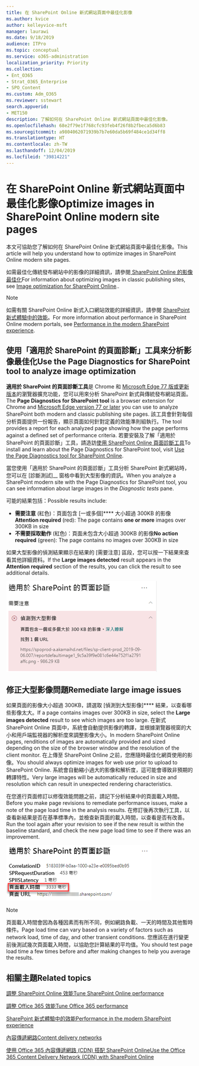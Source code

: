 ```yaml
---
title: 在 SharePoint Online 新式網站頁面中最佳化影像
ms.author: kvice
author: kelleyvice-msft
manager: laurawi
ms.date: 9/18/2019
audience: ITPro
ms.topic: conceptual
ms.service: o365-administration
localization_priority: Priority
ms.collection:
- Ent_O365
- Strat_O365_Enterprise
- SPO_Content
ms.custom: Adm_O365
ms.reviewer: sstewart
search.appverid:
- MET150
description: 了解如何在 SharePoint Online 新式網站頁面中最佳化影像。
ms.openlocfilehash: 68e2f79e1f768cfc93feb4f26f8b2fbeca5d6b83
ms.sourcegitcommit: a9804062071939b7b7e60da5b69f484ce1d34ff8
ms.translationtype: HT
ms.contentlocale: zh-TW
ms.lasthandoff: 12/04/2019
ms.locfileid: "39814221"
---
```

# <a name="optimize-images-in-sharepoint-online-modern-site-pages"></a><span data-ttu-id="62e59-103">在 SharePoint Online 新式網站頁面中最佳化影像</span><span class="sxs-lookup"><span data-stu-id="62e59-103">Optimize images in SharePoint Online modern site pages</span></span>

<span data-ttu-id="62e59-104">本文可協助您了解如何在 SharePoint Online 新式網站頁面中最佳化影像。</span><span class="sxs-lookup"><span data-stu-id="62e59-104">This article will help you understand how to optimize images in SharePoint Online modern site pages.</span></span>

<span data-ttu-id="62e59-105">如需最佳化傳統發布網站中的影像的詳細資訊，請參閱[ SharePoint Online 的影像最佳化](image-optimization-for-sharepoint-online.md)</span><span class="sxs-lookup"><span data-stu-id="62e59-105">For information about optimizing images in classic publishing sites, see [Image optimization for SharePoint Online](image-optimization-for-sharepoint-online.md)..</span></span>

>[!NOTE]
><span data-ttu-id="62e59-106">如需有關 SharePoint Online 新式入口網站效能的詳細資訊，請參閱 [SharePoint 新式體驗中的效能](https://docs.microsoft.com/sharepoint/modern-experience-performance)。</span><span class="sxs-lookup"><span data-stu-id="62e59-106">For more information about performance in SharePoint Online modern portals, see [Performance in the modern SharePoint experience](https://docs.microsoft.com/sharepoint/modern-experience-performance).</span></span>

## <a name="use-the-page-diagnostics-for-sharepoint-tool-to-analyze-image-optimization"></a><span data-ttu-id="62e59-107">使用「適用於 SharePoint 的頁面診斷」工具來分析影像最佳化</span><span class="sxs-lookup"><span data-stu-id="62e59-107">Use the Page Diagnostics for SharePoint tool to analyze image optimization</span></span>

<span data-ttu-id="62e59-108">**適用於 SharePoint 的頁面診斷工具**是 Chrome 和 [Microsoft Edge 77 版或更新版本](https://www.microsoftedgeinsider.com/download?form=MI13E8&OCID=MI13E8)的瀏覽器擴充功能，您可以用來分析 SharePoint 新式與傳統發布網站頁面。</span><span class="sxs-lookup"><span data-stu-id="62e59-108">The **Page Diagnostics for SharePoint tool** is a browser extension for Chrome and [Microsoft Edge version 77 or later](https://www.microsoftedgeinsider.com/download?form=MI13E8&OCID=MI13E8) you can use to analyze SharePoint both modern and classic publishing site pages.</span></span> <span data-ttu-id="62e59-109">該工具會針對每個分析頁面提供一份報告，顯示頁面如何針對定義的效能準則組執行。</span><span class="sxs-lookup"><span data-stu-id="62e59-109">The tool provides a report for each analyzed page showing how the page performs against a defined set of performance criteria.</span></span> <span data-ttu-id="62e59-110">若要安裝及了解「適用於 SharePoint 的頁面診斷」工具，請造訪[使用 SharePoint Online 頁面診斷工具](page-diagnostics-for-spo.md)</span><span class="sxs-lookup"><span data-stu-id="62e59-110">To install and learn about the Page Diagnostics for SharePoint tool, visit [Use the Page Diagnostics tool for SharePoint Online](page-diagnostics-for-spo.md).</span></span>

<span data-ttu-id="62e59-111">當您使用「適用於 SharePoint 的頁面診斷」工具分析 SharePoint 新式網站時，您可以在 [診斷測試]__ 窗格中看到大型影像的資訊。</span><span class="sxs-lookup"><span data-stu-id="62e59-111">When you analyze a SharePoint modern site with the Page Diagnostics for SharePoint tool, you can see information about large images in the _Diagnostic tests_ pane.</span></span>

<span data-ttu-id="62e59-112">可能的結果包括：</span><span class="sxs-lookup"><span data-stu-id="62e59-112">Possible results include:</span></span>

- <span data-ttu-id="62e59-113">**需要注意** (紅色)：頁面包含 [一或多個]\*\*\*\* 大小超過 300KB 的影像</span><span class="sxs-lookup"><span data-stu-id="62e59-113">**Attention required** (red): The page contains **one or more** images over 300KB in size</span></span>
- <span data-ttu-id="62e59-114">**不需要採取動作** (紅色)：頁面未包含大小超過 300KB 的影像</span><span class="sxs-lookup"><span data-stu-id="62e59-114">**No action required** (green): The page contains no images over 300KB in size</span></span>

<span data-ttu-id="62e59-115">如果大型影像的偵測結果顯示在結果的 [需要注意] 區段，您可以按一下結果來查看其他詳細資料。</span><span class="sxs-lookup"><span data-stu-id="62e59-115">If the **Large images detected** result appears in the **Attention required** section of the results, you can click the result to see additional details.</span></span>

![頁面診斷工具結果](media/modern-portal-optimization/pagediag-large-images.png)

## <a name="remediate-large-image-issues"></a><span data-ttu-id="62e59-117">修正大型影像問題</span><span class="sxs-lookup"><span data-stu-id="62e59-117">Remediate large image issues</span></span>

<span data-ttu-id="62e59-118">如果頁面的影像大小超過 300KB，請選取 [偵測到大型影像]\*\*\*\* 結果，以查看哪些影像太大。</span><span class="sxs-lookup"><span data-stu-id="62e59-118">If a page contains images over 300KB in size, select the **Large images detected** result to see which images are too large.</span></span> <span data-ttu-id="62e59-119">在新式 SharePoint Online 頁面中，系統會自動提供影像的轉譯，並根據瀏覽器視窗的大小和用戶端監視器的解析度來調整影像大小。</span><span class="sxs-lookup"><span data-stu-id="62e59-119">In modern SharePoint Online pages, renditions of images are automatically provided and sized depending on the size of the browser window and the resolution of the client monitor.</span></span> <span data-ttu-id="62e59-120">在上傳至 SharePoint Online 之前，您應隨時最佳化網頁使用的影像。</span><span class="sxs-lookup"><span data-stu-id="62e59-120">You should always optimize images for web use prior to upload to SharePoint Online.</span></span> <span data-ttu-id="62e59-121">系統會自動縮小過大的影像和解析度，這可能會導致非預期的轉譯特性。</span><span class="sxs-lookup"><span data-stu-id="62e59-121">Very large images will be automatically reduced in size and resolution which can result in unexpected rendering characteristics.</span></span>

<span data-ttu-id="62e59-122">在您進行頁面修訂以修復效能問題之前，請記下分析結果中的頁面載入時間。</span><span class="sxs-lookup"><span data-stu-id="62e59-122">Before you make page revisions to remediate performance issues, make a note of the page load time in the analysis results.</span></span> <span data-ttu-id="62e59-123">在修訂後再次執行工具，以查看新結果是否在基準標準內，並檢查新頁面的載入時間，以查看是否有改善。</span><span class="sxs-lookup"><span data-stu-id="62e59-123">Run the tool again after your revision to see if the new result is within the baseline standard, and check the new page load time to see if there was an improvement.</span></span>

![頁面載入時間結果](media/modern-portal-optimization/pagediag-page-load-time.png)

>[!NOTE]
><span data-ttu-id="62e59-125">頁面載入時間會因為各種因素而有所不同，例如網路負載、一天的時間及其他暫時條件。</span><span class="sxs-lookup"><span data-stu-id="62e59-125">Page load time can vary based on a variety of factors such as network load, time of day, and other transient conditions.</span></span> <span data-ttu-id="62e59-126">您應該在進行變更前後測試幾次頁面載入時間，以協助您計算結果的平均值。</span><span class="sxs-lookup"><span data-stu-id="62e59-126">You should test page load time a few times before and after making changes to help you average the results.</span></span>

## <a name="related-topics"></a><span data-ttu-id="62e59-127">相關主題</span><span class="sxs-lookup"><span data-stu-id="62e59-127">Related topics</span></span>

[<span data-ttu-id="62e59-128">調整 SharePoint Online 效能</span><span class="sxs-lookup"><span data-stu-id="62e59-128">Tune SharePoint Online performance</span></span>](tune-sharepoint-online-performance.md)

[<span data-ttu-id="62e59-129">調整 Office 365 效能</span><span class="sxs-lookup"><span data-stu-id="62e59-129">Tune Office 365 performance</span></span>](tune-office-365-performance.md)

[<span data-ttu-id="62e59-130">SharePoint 新式體驗中的效能</span><span class="sxs-lookup"><span data-stu-id="62e59-130">Performance in the modern SharePoint experience</span></span>](https://docs.microsoft.com/sharepoint/modern-experience-performance)

[<span data-ttu-id="62e59-131">內容傳遞網路</span><span class="sxs-lookup"><span data-stu-id="62e59-131">Content delivery networks</span></span>](content-delivery-networks.md)

[<span data-ttu-id="62e59-132">使用 Office 365 內容傳遞網路 (CDN) 搭配 SharePoint Online</span><span class="sxs-lookup"><span data-stu-id="62e59-132">Use the Office 365 Content Delivery Network (CDN) with SharePoint Online</span></span>](use-office-365-cdn-with-spo.md)

